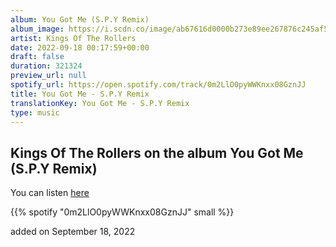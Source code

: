 ```yaml
---
album: You Got Me (S.P.Y Remix)
album_image: https://i.scdn.co/image/ab67616d0000b273e89ee267876c245af5e51691
artist: Kings Of The Rollers
date: 2022-09-18 00:17:59+00:00
draft: false
duration: 321324
preview_url: null
spotify_url: https://open.spotify.com/track/0m2LlO0pyWWKnxx08GznJJ
title: You Got Me - S.P.Y Remix
translationKey: You Got Me - S.P.Y Remix
type: music
---
```


## Kings Of The Rollers on the album You Got Me (S.P.Y Remix)

You can listen [here](https://open.spotify.com/track/0m2LlO0pyWWKnxx08GznJJ)

{{% spotify "0m2LlO0pyWWKnxx08GznJJ" small %}}

added on September 18, 2022